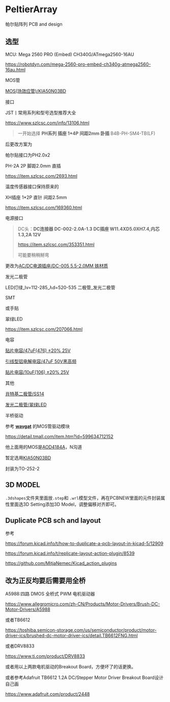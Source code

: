 # PeltierArray
帕尔贴阵列 PCB and design

## 选型

MCU: Mega 2560 PRO (Embed) CH340G/ATmega2560-16AU

https://robotdyn.com/mega-2560-pro-embed-ch340g-atmega2560-16au.html



MOS管

[MOS(场效应管)/KIA50N03BD](https://item.szlcsc.com/458575.html)



接口

JST丨常用系列和型号选型推荐大全

https://www.szlcsc.com/info/13106.html

> 一开始选择 **PH系列 插座 1\*4P 间距2mm 卧插** B4B-PH-SM4-TB(LF)
>

后更改方案为

帕尔贴接口为PH2.0x2

PH-2A 2P 脚距2.0mm 直插

https://item.szlcsc.com/2693.html

温度传感器接口保持原来的

XH插座 1*2P 直针 间距2.5mm

https://item.szlcsc.com/169360.html



电源接口

> DC头：**DC连接器 DC-002-2.0A-1.3 DC插座 W11.4XD5.0XH7.4,内芯1.3,2A 12V**
>
> https://item.szlcsc.com/353351.html
>
> 可能要稍稍掰弯

更改为[AC/DC电源插座/DC-005 5.5-2.0MM 铁材质](https://item.szlcsc.com/16896.html)



发光二极管

LED灯绿_Iv=112-285_λd=520-535 二极管_发光二极管

SMT

或手贴

翠绿LED

https://item.szlcsc.com/207066.html



电容

[贴片电容/47uF(476) ±20% 25V](https://item.szlcsc.com/389810.html)

[引线型铝电解电容/47uF 50V黑高频](https://item.szlcsc.com/46672.html)

[贴片电容/10uF(106) ±20% 25V](https://item.szlcsc.com/97651.html)

其他

[肖特基二极管/SS14](https://item.szlcsc.com/2857.html)

[发光二极管/翠绿LED](https://item.szlcsc.com/207066.html)



半桥驱动

参考 [**wavgat**](https://wavgat.tmall.com/) 的MOS管驱动模块

https://detail.tmall.com/item.htm?id=599634712152

他上面用的MOS是[AOD4184A](https://item.szlcsc.com/100337.html)，N沟道

暂定选用[KIA50N03BD](https://item.szlcsc.com/458575.html)

封装为TO-252-2

## 3D MODEL

`.3dshapes`文件夹里面放`.step`和 `.wrl`模型文件，再在PCBNEW里面的元件封装属性里面选3D Setting添加3D Model，调整偏移对齐即可。



## Duplicate PCB sch and layout

参考

https://forum.kicad.info/t/how-to-duplicate-a-pcb-layout-in-kicad-5/12909

https://forum.kicad.info/t/replicate-layout-action-plugin/8539

https://github.com/MitjaNemec/Kicad_action_plugins



## 改为正反均要后需要用全桥

A5988:四路 DMOS 全桥式 PWM 电机驱动器

https://www.allegromicro.com/zh-CN/Products/Motor-Drivers/Brush-DC-Motor-Drivers/A5988

或者TB6612

https://toshiba.semicon-storage.com/us/semiconductor/product/motor-driver-ics/brushed-dc-motor-driver-ics/detail.TB6612FNG.html

或者DRV8833

https://www.ti.com/product/DRV8833

或者用以上两款电机驱动的Breakout Board，方便坏了的话更换。



或者参考Adafruit TB6612 1.2A DC/Stepper Motor Driver Breakout Board设计自己画

https://www.adafruit.com/product/2448